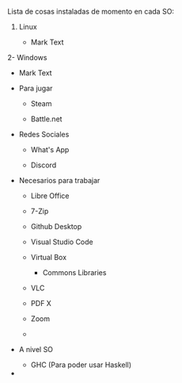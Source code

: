 Lista de cosas instaladas de momento en cada SO:

1. Linux
   
   - Mark Text

2- Windows

- Mark Text

- Para jugar
  
  - Steam
  
  - Battle.net

- Redes Sociales
  
  - What's App
  
  - Discord

- Necesarios para trabajar
  
  - Libre Office
  
  - 7-Zip
  
  - Github Desktop
  
  - Visual Studio Code
  
  - Virtual Box
    
    - Commons Libraries
  
  - VLC
  
  - PDF X
  
  - Zoom
  
  - 

- A nivel SO
  
  - GHC (Para poder usar Haskell)

- 
